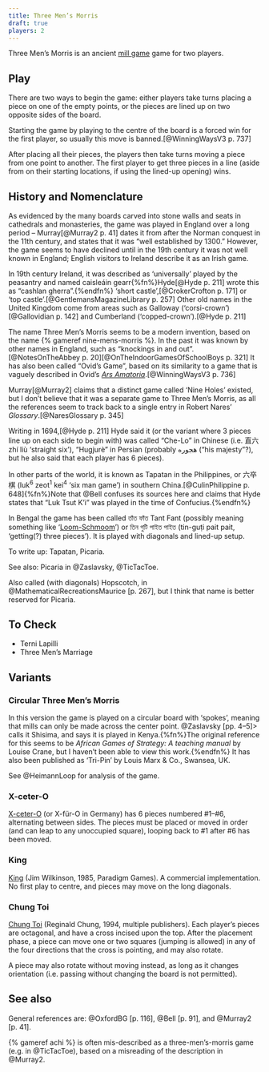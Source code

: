 ```yaml
---
title: Three Men’s Morris
draft: true
players: 2
---
```


Three Men’s Morris is an ancient [mill game](/articles/mill-games/) game for two
players.

<!-- excerpt -->

## Play

There are two ways to begin the game: either players take turns placing a piece
on one of the empty points, or the pieces are lined up on two opposite sides of
the board.

Starting the game by playing to the centre of the board is a forced win for the
first player, so usually this move is banned.[@WinningWaysV3 p. 737]

After placing all their pieces, the players then take turns moving a piece from
one point to another. The first player to get three pieces in a line (aside from
on their starting locations, if using the lined-up opening) wins.

## History and Nomenclature

As evidenced by the many boards carved into stone walls and seats in cathedrals
and monasteries, the game was played in England over a long period –
Murray[@Murray2 p. 41] dates it from after the Norman conquest in the 11th
century, and states that it was “well established by 1300.” However, the game
seems to have declined until in the 19th century it was not well known in
England; English visitors to Ireland describe it as an Irish game.

In 19th century Ireland, it was described as ‘universally’ played by the
peasantry and named <span lang="ga">caisleáin gearr</span>{%fn%}Hyde[@Hyde p.
211] wrote this as “cashlan gherra”.{%endfn%} ‘short castle’,[@CrokerCrofton p.
171] or ‘top castle’.[@GentlemansMagazineLibrary p. 257] Other old names in the
United Kingdom come from areas such as Galloway (‘corsi-crown’)[@Gallovidian p.
142] and Cumberland (‘copped-crown’).[@Hyde p. 211]

The name Three Men’s Morris seems to be a modern invention, based on the name {%
gameref nine-mens-morris %}. In the past it was known by other names in England,
such as “knockings in and out”.[@NotesOnTheAbbey p.
20][@OnTheIndoorGamesOfSchoolBoys p. 321] It has also been called “Ovid’s Game”,
based on its similarity to a game that is vaguely described in Ovid’s [<cite
lang="la">Ars
Amatoria</cite>](https://en.wikipedia.org/wiki/Ars_Amatoria).[@WinningWaysV3 p.
736]

Murray[@Murray2] claims that a distinct game called ‘Nine Holes’
existed, but I don’t believe that it was a separate game to Three Men’s Morris,
as all the references seem to track back to a single entry in Robert Nares’
<cite>Glossary</cite>.[@NaresGlossary p. 345]

Writing in 1694,[@Hyde p. 211] Hyde said it (or the variant where 3 pieces line
up on each side to begin with) was called “Che-Lo” in Chinese (i.e.  <span
lang="zh-Hant">直六</span> <span lang="cmn-Latn">zhí liù</span> ‘straight six’),
“Hugjurè” in Persian (probably <span lang="fa">هجوره</span> (“his majesty”?),
but he also said that each player has 6 pieces).

In other parts of the world, it is known as Tapatan in the Philippines, or <span
lang="yue-Hans-HK">六卒棋</span> (<span lang="yue-Latn-jyutping">luk<sup>6</sup>
zeot<sup>1</sup> kei<sup>4</sup></span> ‘six man game’) in southern
China.[@CulinPhilippine p. 648]{%fn%}Note that @Bell confuses its sources here
and claims that Hyde states that “Luk Tsut K’i” was played in the time of
Confucius.{%endfn%}

In Bengal the game has been called <span lang="bn">তাঁত ফাঁত</span> <span
lang="bn-Latn">Tant Fant</span> (possibly meaning something like
‘[Loom-Schmoom](https://en.wikipedia.org/wiki/Shm-reduplication)’) or <span
lang="bn">তিন গুটি পাইত পাইত</span> (<span lang="bn-Latn">tin-guṭi pait
pait</span>, ‘getting(?) three pieces’). It is played with diagonals and
lined-up setup.

To write up: Tapatan, Picaria.

See also: Picaria in @Zaslavsky, @TicTacToe.

Also called (with diagonals) Hopscotch, in @MathematicalRecreationsMaurice [p.
267], but I think that name is better reserved for Picaria.

## To Check
* Terni Lapilli
* Three Men’s Marriage

## Variants

### Circular Three Men’s Morris

In this version the game is played on a circular board with ‘spokes’, meaning
that mills can only be made across the center point. @Zaslavsky [pp. 4–5]> calls
it Shisima, and says it is played in Kenya.{%fn%}The original reference for this
seems to be <cite>African Games of Strategy: A teaching manual</cite> by Louise
Crane, but I haven’t been able to view this work.{%endfn%} It has also been
published as ‘Tri-Pin’ by Louis Marx & Co., Swansea, UK.

See @HeimannLoop for analysis of the game.

### X-ceter-O

[X-ceter-O](https://boardgamegeek.com/boardgame/21951/x-ceter-o) (or <span
lang="de">X-für-O</span> in Germany) has 6 pieces numbered #1–#6, alternating
between sides. The pieces must be placed or moved in order (and can leap to any
unoccupied square), looping back to #1 after #6 has been moved.

### King

[King](https://boardgamegeek.com/boardgame/22452/king) (Jim Wilkinson, 1985,
Paradigm Games). A commercial implementation. No first play to centre, and
pieces may move on the long diagonals.

### Chung Toi

[Chung Toi](https://boardgamegeek.com/boardgame/11557/chung-toi) (Reginald
Chung, 1994, multiple publishers).  Each player’s pieces are octagonal, and have
a cross incised upon the top. After the placement phase, a piece can move one or
two squares (jumping is allowed) in any of the four directions that the cross is
pointing, and may also rotate.

A piece may also rotate without moving instead, as long as it changes
orientation (i.e. passing without changing the board is not permitted).

## See also

General references are: @OxfordBG [p. 116], @Bell [p. 91], and @Murray2 [p. 41].

{% gameref achi %} is often mis-described as a three-men’s-morris game (e.g. in
@TicTacToe), based on a misreading of the description in @Murray2.
